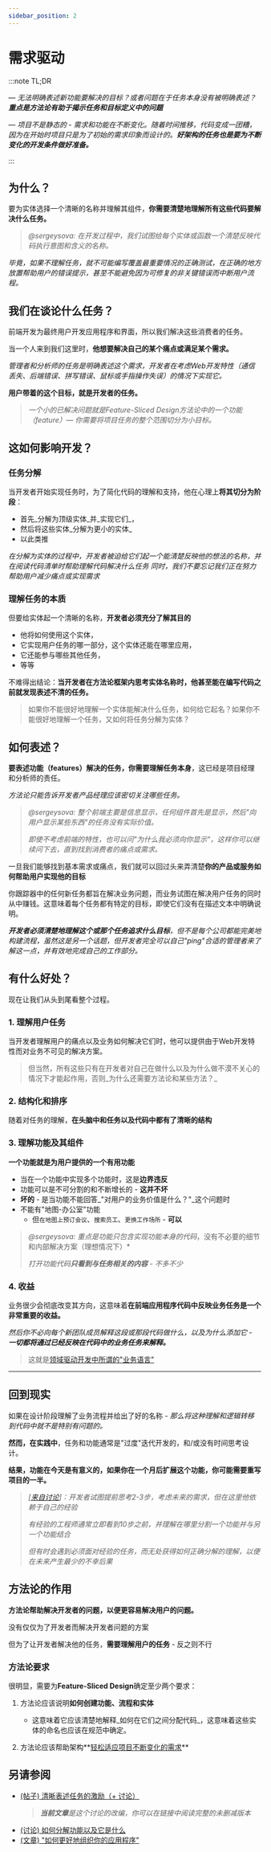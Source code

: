 ```yaml
---
sidebar_position: 2
---
```


# 需求驱动

:::note TL;DR

— _无法明确表述新功能要解决的目标？或者问题在于任务本身没有被明确表述？**重点是方法论有助于揭示任务和目标定义中的问题**_

— _项目不是静态的 - 需求和功能在不断变化。随着时间推移，代码变成一团糟，因为在开始时项目只是为了初始的需求印象而设计的。**好架构的任务也是要为不断变化的开发条件做好准备。**_

:::

<!--TODO: Make each section later more independent by itself -->
<!--TODO: Add more information on the changing requirements of the project -->

## 为什么？

要为实体选择一个清晰的名称并理解其组件，**你需要清楚地理解所有这些代码要解决什么任务。**

> _@sergeysova: 在开发过程中，我们试图给每个实体或函数一个清楚反映代码执行意图和含义的名称。_

_毕竟，如果不理解任务，就不可能编写覆盖最重要情况的正确测试，在正确的地方放置帮助用户的错误提示，甚至不能避免因为可修复的非关键错误而中断用户流程。_

## 我们在谈论什么任务？

前端开发为最终用户开发应用程序和界面，所以我们解决这些消费者的任务。

当一个人来到我们这里时，**他想要解决自己的某个痛点或满足某个需求。**

_管理者和分析师的任务是明确表述这个需求，开发者在考虑Web开发特性（通信丢失、后端错误、拼写错误、鼠标或手指操作失误）的情况下实现它。_

**用户带着的这个目标，就是开发者的任务。**

> _一个小的已解决问题就是Feature-Sliced Design方法论中的一个功能（feature）— 你需要将项目任务的整个范围切分为小目标。_

## 这如何影响开发？

### 任务分解

当开发者开始实现任务时，为了简化代码的理解和支持，他在心理上**将其切分为阶段**：

* 首先_分解为顶级实体_并_实现它们_，
* 然后将这些实体_分解为更小的实体_
* 以此类推

_在分解为实体的过程中，开发者被迫给它们起一个能清楚反映他的想法的名称，并在阅读代码清单时帮助理解代码解决什么任务_
_同时，我们不要忘记我们正在努力帮助用户减少痛点或实现需求_

### 理解任务的本质

但要给实体起一个清晰的名称，**开发者必须充分了解其目的**

* 他将如何使用这个实体，
* 它实现用户任务的哪一部分，这个实体还能在哪里应用，
* 它还能参与哪些其他任务，
* 等等

不难得出结论：**当开发者在方法论框架内思考实体名称时，他甚至能在编写代码之前就发现表述不清的任务。**

> 如果你不能很好地理解一个实体能解决什么任务，如何给它起名？如果你不能很好地理解一个任务，又如何将任务分解为实体？

## 如何表述？

**要表述功能（features）解决的任务，你需要理解任务本身**，这已经是项目经理和分析师的责任。

_方法论只能告诉开发者产品经理应该密切关注哪些任务。_

> _@sergeysova: 整个前端主要是信息显示，任何组件首先是显示，然后"向用户显示某些东西"的任务没有实际价值。_
>
> _即使不考虑前端的特性，也可以问"为什么我必须向你显示"，这样你可以继续问下去，直到找到消费者的痛点或需求。_

一旦我们能够找到基本需求或痛点，我们就可以回过头来弄清楚**你的产品或服务如何帮助用户实现他的目标**

你跟踪器中的任何新任务都旨在解决业务问题，而业务试图在解决用户任务的同时从中赚钱。这意味着每个任务都有特定的目标，即使它们没有在描述文本中明确说明。

_**开发者必须清楚地理解这个或那个任务追求什么目标**，但不是每个公司都能完美地构建流程，虽然这是另一个话题，但开发者完全可以自己"ping"合适的管理者来了解这一点，并有效地完成自己的工作部分。_

## 有什么好处？

现在让我们从头到尾看整个过程。

### 1. 理解用户任务

当开发者理解用户的痛点以及业务如何解决它们时，他可以提供由于Web开发特性而对业务不可见的解决方案。

> 但当然，所有这些只有在开发者对自己在做什么以及为什么做不漠不关心的情况下才能起作用，否则_为什么还需要方法论和某些方法？_

### 2. 结构化和排序

随着对任务的理解，**在头脑中和任务以及代码中都有了清晰的结构**

### 3. 理解功能及其组件

**一个功能就是为用户提供的一个有用功能**

* 当在一个功能中实现多个功能时，这是**边界违反**
* 功能可以是不可分割的和不断增长的 - **这并不坏**
* **坏的** - 是当功能不能回答_"对用户的业务价值是什么？"_这个问题时
* 不能有"地图-办公室"功能
  * 但`在地图上预订会议`、`搜索员工`、`更换工作场所` - **可以**

> _@sergeysova: 重点是功能只包含实现功能本身的代码_，没有不必要的细节和内部解决方案（理想情况下）*
>
> *打开功能代码**只看到与任务相关的内容** - 不多不少*

### 4. 收益

业务很少会彻底改变其方向，这意味着**在前端应用程序代码中反映业务任务是一个非常重要的收益。**

_然后你不必向每个新团队成员解释这段或那段代码做什么，以及为什么添加它 - **一切都将通过已经反映在代码中的业务任务来解释。**_

> 这就是[领域驱动开发中所谓的"业务语言"][ext-ubiq-lang]

---

## 回到现实

如果在设计阶段理解了业务流程并给出了好的名称 - _那么将这种理解和逻辑转移到代码中就不是特别有问题的。_

**然而，在实践中**，任务和功能通常是"过度"迭代开发的，和/或没有时间思考设计。

**结果，功能在今天是有意义的，如果你在一个月后扩展这个功能，你可能需要重写项目的一半。**

> *[[来自讨论][disc-src]]：开发者试图提前思考2-3步，考虑未来的需求，但在这里他依赖于自己的经验*
>
> _有经验的工程师通常立即看到10步之前，并理解在哪里分割一个功能并与另一个功能结合_
>
> _但有时会遇到必须面对经验的任务，而无处获得如何正确分解的理解，以便在未来产生最少的不幸后果_

## 方法论的作用

**方法论帮助解决开发者的问题，以便更容易解决用户的问题。**

没有仅仅为了开发者而解决开发者问题的方案

但为了让开发者解决他的任务，**需要理解用户的任务** - 反之则不行

### 方法论要求

很明显，需要为**Feature-Sliced Design**确定至少两个要求：

1. 方法论应该说明**如何创建功能、流程和实体**

    * 这意味着它应该清楚地解释_如何在它们之间分配代码_，这意味着这些实体的命名也应该在规范中确定。

2. 方法论应该帮助架构**[轻松适应项目不断变化的需求][refs-arch--adaptability]**

## 另请参阅

* [(帖子) 清晰表述任务的激励（+ 讨论）][disc-src]
    > _**当前文章**是这个讨论的改编，你可以在链接中阅读完整的未删减版本_
* [(讨论) 如何分解功能以及它是什么][tg-src]
* [(文章) "如何更好地组织你的应用程序"][ext-medium]

[refs-arch--adaptability]: architecture#adaptability

[ext-medium]: https://alexmngn.medium.com/how-to-better-organize-your-react-applications-2fd3ea1920f1
[disc-src]: https://t.me/sergeysova/318
[tg-src]: https://t.me/atomicdesign/18972
[ext-ubiq-lang]: https://thedomaindrivendesign.io/developing-the-ubiquitous-language
